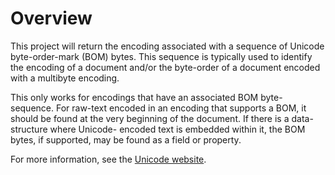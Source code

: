 # Overview

This project will return the encoding associated with a sequence of Unicode
byte-order-mark (BOM) bytes. This sequence is typically used to identify the
encoding of a document and/or the byte-order of a document encoded with a
multibyte encoding.

This only works for encodings that have an associated BOM byte-sequence. For
raw-text encoded in an encoding that supports a BOM, it should be found at the
very beginning of the document. If there is a data-structure where Unicode-
encoded text is embedded within it, the BOM bytes, if supported, may be found as
a field or property.

For more information, see the [Unicode website](1).

[1]: https://unicode.org/faq/utf_bom.html#bom4 "When a BOM is used, is it only in 16-bit Unicode text?"
